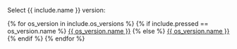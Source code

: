 
Select {{ include.name }} version: 

<div class="interactive-tabs os">
  <div class="tabs">
    {% for os_version in include.os_versions %}
    {% if include.pressed == os_version.name %}
    <a href="{{ os_version.url }}" aria-pressed="true">{{ os_version.name }}</a>
    {% else %}
    <a href="{{ os_version.url }}" aria-pressed="">{{ os_version.name }}</a>
    {% endif %}
    {% endfor %}
  </div>
</div>
<br>  